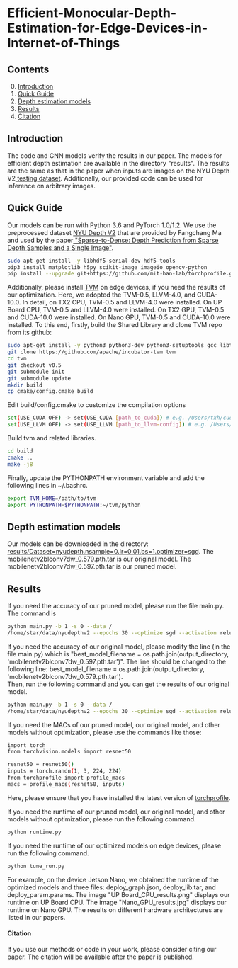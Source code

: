 # Efficient-Monocular-Depth-Estimation-for-Edge-Devices-in-Internet-of-Things

## Contents
0. [Introduction](#introduction)
0. [Quick Guide](#quick-guide)
0. [Depth estimation models](#models)
0. [Results](#results)
0. [Citation](#citation)

## Introduction
The code and CNN models verify the results in our paper. The models for efficient depth estimation are available in the directory "results". The results are the same as that in the paper when inputs are images on the NYU Depth V2<a href="http://datasets.lids.mit.edu/sparse-to-dense/data/nyudepthv2.tar.gz"> testing dataset</a>. Additionally, our provided code can be used for inference on arbitrary images.

## Quick Guide
Our models can be run with Python 3.6 and PyTorch 1.0/1.2.
We use the preprocessed dataset <a href="http://datasets.lids.mit.edu/sparse-to-dense/data/nyudepthv2.tar.gz">NYU Depth V2</a> that are provided by Fangchang Ma and used by the paper<a href="https://github.com/fangchangma/sparse-to-dense.pytorch"> "Sparse-to-Dense: Depth Prediction from Sparse Depth Samples and a Single Image"</a>.
```bash
sudo apt-get install -y libhdf5-serial-dev hdf5-tools
pip3 install matplotlib h5py scikit-image imageio opencv-python
pip install --upgrade git+https://github.com/mit-han-lab/torchprofile.git
```
Additionally, please install <a href="https://docs.tvm.ai/install/index.html">TVM</a> on edge devices, if you need the results of our optimization. Here, we adopted the TVM-0.5, LLVM-4.0, and CUDA-10.0. In detail, on TX2 CPU, TVM-0.5 and LLVM-4.0 were installed. On UP Board CPU, TVM-0.5 and LLVM-4.0 were installed. On TX2 GPU, TVM-0.5 and CUDA-10.0 were installed. On Nano GPU, TVM-0.5 and CUDA-10.0 were installed. 
To this end, firstly, build the Shared Library and clone TVM repo from its github:
```bash
sudo apt-get install -y python3 python3-dev python3-setuptools gcc libtinfo-dev zlib1g-dev build-essential cmake libedit-dev libxml2-dev
git clone https://github.com/apache/incubator-tvm tvm
cd tvm
git checkout v0.5
git submodule init
git submodule update
mkdir build
cp cmake/config.cmake build
```
Edit build/config.cmake to customize the compilation options
```bash
set(USE_CUDA OFF) -> set(USE_CUDA [path_to_cuda]) # e.g. /Users/txh/cuda-10.0/
set(USE_LLVM OFF) -> set(USE_LLVM [path_to_llvm-config]) # e.g. /Users/txh/llvm-4.0/bin/llvm-config
```
Build tvm and related libraries.
```bash
cd build
cmake ..
make -j8
```
Finally, update the PYTHONPATH environment variable and add the following lines in ~/.bashrc. 
```bash
export TVM_HOME=/path/to/tvm
export PYTHONPATH=$PYTHONPATH:~/tvm/python
```
## Depth estimation models
Our models can be downloaded in the directory: <a href="https://github.com/tutuxh/Efficient-Monocular-Depth-Estimation-for-Edge-Devices-in-Internet-of-Things/tree/master/results/Dataset%3Dnyudepth.nsample%3D0.lr%3D0.01.bs%3D1.optimizer%3Dsgd"> results/Dataset=nyudepth.nsample=0.lr=0.01.bs=1.optimizer=sgd</a>. The mobilenetv2blconv7dw_0.579.pth.tar is our original model. The mobilenetv2blconv7dw_0.597.pth.tar is our pruned model.

## Results
If you need the accuracy of our pruned model, please run the file main.py. The command is
```bash
python main.py -b 1 -s 0 --data /
/home/star/data/nyudepthv2 --epochs 30 --optimize sgd --activation relu --dataset nyudepth --lr 0.01 --evaluate  
```

If you need the accuracy of our original model, please modify the line (in the file main.py) which is "best_model_filename = os.path.join(output_directory, 'mobilenetv2blconv7dw_0.597.pth.tar')".
The line should be changed to the following line: best_model_filename = os.path.join(output_directory, 'mobilenetv2blconv7dw_0.579.pth.tar').  
Then, run the following command and you can get the results of our original model.
```bash
python main.py -b 1 -s 0 --data /
/home/star/data/nyudepthv2 --epochs 30 --optimize sgd --activation relu --dataset nyudepth --lr 0.01 --evaluate  
```

If you need the MACs of our pruned model, our original model, and other models without optimization, please use the commands like those:
```bash
import torch
from torchvision.models import resnet50

resnet50 = resnet50()
inputs = torch.randn(1, 3, 224, 224)
from torchprofile import profile_macs
macs = profile_macs(resnet50, inputs)
```
Here, please ensure that you have installed the latest version of <a href="https://github.com/mit-han-lab/torchprofile">torchprofile</a>.

If you need the runtime of our pruned model, our original model, and other models without optimization, please run the following command.
```bash
python runtime.py
```

If you need the runtime of our optimized models on edge devices, please run the following command.
```bash
python tune_run.py 
```
For example, on the device Jetson Nano, we obtained the runtime of the optimized models and three files: deploy_graph.json, deploy_lib.tar, and deploy_param.params. The image "UP Board_CPU_results.png" displays our runtime on UP Board CPU.  The image "Nano_GPU_results.jpg" displays our runtime on Nano GPU. The results on different hardware architectures are listed in  our papers.
#### Citation
If you use our methods or code in your work, please consider citing our paper.
The citation will be available after the paper is published.

